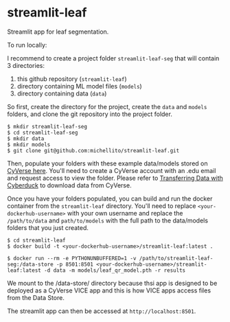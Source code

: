 # streamlit-leaf

Streamlit app for leaf segmentation.

To run locally:

I recommend to create a project folder `streamlit-leaf-seg` that will contain 3 directories:

1. this github repository (`streamlit-leaf`)
2. directory containing ML model files (`models`)
3. directory containing data (`data`)


So first, create the directory for the project, create the `data` and `models` folders, and clone the git repository into the project folder.
```
$ mkdir streamlit-leaf-seg 
$ cd streamlit-leaf-seg
$ mkdir data
$ mkdir models
$ git clone git@github.com:michellito/streamlit-leaf.git
```

Then, populate your folders with these example data/models stored on [CyVerse here](https://de.cyverse.org/data/ds/iplant/home/shared/srp_dmac/dmac/rhizobox?selectedOrder=asc&selectedOrderBy=name&selectedPage=0&selectedRowsPerPage=100). You'll need to create a CyVerse account with an .edu email and request access to view the folder.  Please refer to [Transferring Data with Cyberduck](https://learning.cyverse.org/ds/cyberduck/) to download data from CyVerse.

Once you have your folders populated, you can build and run the docker container from the `streamlit-leaf` directory. You'll need to replace `<your-dockerhub-username>` with your own username and replace the `/path/to/data` and `path/to/models` with the full path to the data/models folders that you just created.

```
$ cd streamlit-leaf
$ docker build -t <your-dockerhub-username>/streamlit-leaf:latest .

$ docker run --rm -e PYTHONUNBUFFERED=1 -v /path/to/streamlit-leaf-seg:/data-store -p 8501:8501 <your-dockerhub-username>/streamlit-leaf:latest -d data -m models/leaf_qr_model.pth -r results
```

We mount to the /data-store/ directory because thsi app is designed to be deployed as a CyVerse VICE app and this is how VICE apps access files from the Data Store.

The streamlit app can then be accessed at `http://localhost:8501`.